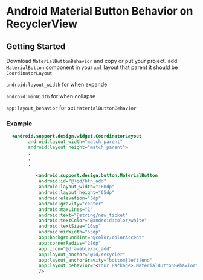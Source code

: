 # Android Material Button Behavior on RecyclerView

## Getting Started
Download `MaterialButtonBehavior` and copy or put your project.
add `MaterialButton` component in your `xml` layout that parent it should be `CoordinatorLayout`

`android:layout_width` for when expande

`android:minWidth` for when collapse

`app:layout_behavior` for set `MaterialButtonBehavior` 

### Example
```xml
  <android.support.design.widget.CoordinatorLayout
        android:layout_width="match_parent"
        android:layout_height="match_parent">
        .
        .
        .
        
           <android.support.design.button.MaterialButton
            android:id="@+id/btn_add"
            android:layout_width="160dp"
            android:layout_height="65dp"
            android:elevation="3dp"
            android:gravity="center"
            android:maxLines="1"
            android:text="@string/new_ticket"
            android:textColor="@android:color/white"
            android:textSize="16sp"
            android:minWidth="55dp"
            app:backgroundTint="@color/colorAccent"
            app:cornerRadius="28dp"
            app:icon="@drawable/ic_add"
            app:layout_anchor="@id/recycler"
            app:layout_anchorGravity="bottom|left|end"
            app:layout_behavior="<Your Package>.MaterialButtonBehavior"
            />
```
